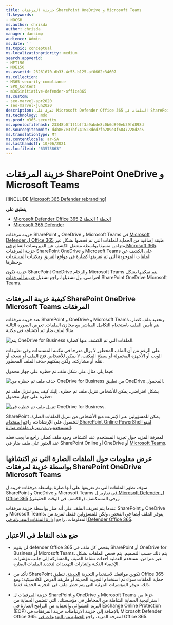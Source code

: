 ```yaml
---
title: خزينة المرفقات SharePoint OneDrive و Microsoft Teams
f1.keywords:
- NOCSH
ms.author: chrisda
author: chrisda
manager: dansimp
audience: Admin
ms.date: ''
ms.topic: conceptual
ms.localizationpriority: medium
search.appverid:
- MET150
- MOE150
ms.assetid: 26261670-db33-4c53-b125-af0662c34607
ms.collection:
- M365-security-compliance
- SPO_Content
- m365initiative-defender-office365
ms.custom:
- seo-marvel-apr2020
- seo-marvel-jun2020
description: تعرف على Microsoft Defender Office 365 الملفات في SharePoint عبر الإنترنت OneDrive for Business Microsoft Teams.
ms.technology: mdo
ms.prod: m365-security
ms.openlocfilehash: 23348b0f1f1bff3a9abde8c0b6d890eb39fd898d
ms.sourcegitcommit: d4b867e37bf741528ded7fb289e4f6847228d2c5
ms.translationtype: MT
ms.contentlocale: ar-SA
ms.lasthandoff: 10/06/2021
ms.locfileid: "63573863"
---
```

# <a name="safe-attachments-for-sharepoint-onedrive-and-microsoft-teams"></a>خزينة المرفقات SharePoint OneDrive و Microsoft Teams

[!INCLUDE [Microsoft 365 Defender rebranding](../includes/microsoft-defender-for-office.md)]

**ينطبق على**
- [Microsoft Defender Office 365 الخطة 1 الخطة 2](defender-for-office-365.md)
- [Microsoft 365 Defender](../defender/microsoft-365-defender.md)

خزينة مرفقات SharePoint و OneDrive و Microsoft Teams في [Microsoft Defender ل Office 365](whats-new-in-defender-for-office-365.md) طبقة إضافية من الحماية للملفات التي تم فحصها بشكل غير متزامن مسبقا بواسطة مشغل الكشف عن الفيروسات الشائع [في Microsoft 365](virus-detection-in-spo.md). خزينة المرفقات SharePoint OneDrive و Microsoft Teams على الكشف عن الملفات الموجودة التي تم تعريفها كضارة في مواقع الفريق ومكتبات المستندات وحظرها.

خزينة تكون SharePoint OneDrive والزحام Microsoft Teams يتم تمكينها بشكل افتراضي. ول تشغيلها، راجع تشغيل [خزينة المرفقات](turn-on-mdo-for-spo-odb-and-teams.md) SharePoint OneDrive Microsoft Teams.

## <a name="how-safe-attachments-for-sharepoint-onedrive-and-microsoft-teams-works"></a>كيفية خزينة المرفقات SharePoint OneDrive Microsoft Teams المرفقات

عند خزينة مرفقات SharePoint و OneDrive و Microsoft Teams وتحديد ملف كضار، يتم تأمين الملف باستخدام التكامل المباشر مع مخازن الملفات. تعرض الصورة التالية مثالا لملف ضار تم اكتشافه في مكتبة.

![يتم OneDrive for Business الملفات التي تم الكشف عنها كضارة.](../../media/2bba71cc-7ad1-4799-8b9d-d56f923db3a7.png)

على الرغم من أن الملف المحظور لا يزال مدرجا في مكتبة المستندات وفي تطبيقات الويب أو الأجهزة المحمولة أو سطح المكتب، لا يمكن للأشخاص فتح الملف أو نسخه أو نقله أو مشاركته. ولكن يمكنهم حذف الملف المحظور.

فيما يلي مثال على شكل ملف تم حظره على جهاز محمول:

![حذف ملف تم حظره من OneDrive for Business من تطبيق OneDrive المحمول.](../../media/cb1c1705-fd0a-45b8-9a26-c22503011d54.png)

بشكل افتراضي، يمكن للأشخاص تنزيل ملف تم حظره. إليك كيف يبدو تنزيل ملف تم حظره على جهاز محمول:

![تنزيل ملف تم حظره في OneDrive for Business.](../../media/be288a82-bdd8-4371-93d8-1783db3b61bc.png)

SharePoint يمكن للمسؤولين عبر الإنترنت منع الأشخاص من تنزيل الملفات الضارة. للحصول على الإرشادات، راجع [استخدام SharePoint Online PowerShell لمنع المستخدمين من تنزيل ملفات ضارة](turn-on-mdo-for-spo-odb-and-teams.md#step-2-recommended-use-sharepoint-online-powershell-to-prevent-users-from-downloading-malicious-files).

لمعرفة المزيد حول تجربة المستخدم عند اكتشاف وجود ملف كضار، راجع ما يجب فعله عند العثور على ملف ضار في SharePoint Online أو OneDrive أو [Microsoft Teams](https://support.microsoft.com/office/01e902ad-a903-4e0f-b093-1e1ac0c37ad2).

## <a name="view-information-about-malicious-files-detected-by-safe-attachments-for-sharepoint-onedrive-and-microsoft-teams"></a>عرض معلومات حول الملفات الضارة التي تم اكتشافها بواسطة خزينة لمرفقات SharePoint OneDrive Microsoft Teams

سوف تظهر الملفات التي تم تعريفها على أنها ضارة بواسطة مرفقات خزينة ل SharePoint و OneDrive و Microsoft Teams في تقارير [ل Microsoft Defender ل Office 365](view-reports-for-mdo.md) وفي المستكشف (والكشف في الوقت الحقيقي[).](threat-explorer.md).

عندما يتم تعريف الملف على أنه ضار بواسطة خزينة مرفقات SharePoint و OneDrive و Microsoft Teams، يتوفر الملف أيضا في الفحص، ولكن للمسؤولين فقط. لمزيد من المعلومات، راجع [إدارة الملفات المعزولة في Defender Office 365](manage-quarantined-messages-and-files.md#use-the-microsoft-365-defender-portal-to-manage-quarantined-files-in-defender-for-office-365).

## <a name="keep-these-points-in-mind"></a>ضع هذه النقاط في الاعتبار

- لن يقوم defender Office 365 بفحص كل ملف في SharePoint أو OneDrive for Business أو Microsoft Teams. يتم ذلك حسب التصميم. يتم فحص الملفات بشكل غير متزامن. تستخدم العملية أحداث نشاط الضيف والمشاركة إلى جانب مؤشرات الإحصاء الذكية وإشارات التهديدات لتحديد الملفات الضارة.

- تأكد من SharePoint تكوين مواقعك لاستخدام التجربة [الحديثة](/sharepoint/guide-to-sharepoint-modern-experience). تنطبق Office 365 حماية الملفات سواء تم استخدام التجربة الحديثة أو طريقة العرض الكلاسيكية؛ ومع ذلك، تتوفر المؤشرات المرئية التي يتم حظر ملف في التجربة الحديثة فقط.

- خزينة المرفقات ل SharePoint و OneDrive و Microsoft Teams جزءا من استراتيجية الحماية الشاملة من المخاطر في مؤسستك، التي تتضمن الحماية من البريد العشوائي والحماية من البرامج الضارة في Exchange Online Protection (EOP) بالإضافة إلى خزينة الارتباطات خزينة المرفقات في Microsoft Defender Office 365. لمعرفة المزيد، راجع [الحماية من التهديدات في](protect-against-threats.md) Office 365.
